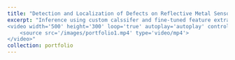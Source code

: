 ```yaml
---
title: "Detection and Localization of Defects on Reflective Metal Sensor Casings in Industry"
excerpt: "Inference using custom calssifer and fine-tuned feature extractor to identify defects on patches/tiles of dynamically processed video frames in challenging (for AI) enviroments:<br/>
<video width='500' height='300' loop='true' autoplay='autoplay' controls=muted>
	<source src='/images/portfolio1.mp4' type='video/mp4'>
</video>"
collection: portfolio
---
```

